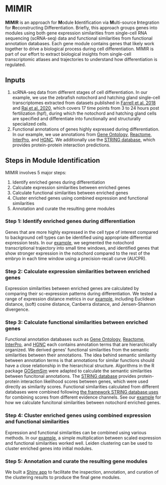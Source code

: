 # MIMIR
**MIMIR** is an approach for **M**odule **I**dentification via **M**ulti-source **I**ntegration for **R**econstructing Differentiation. Briefly, this approach groups genes into modules using both gene expression similarities from single-cell RNA sequencing (scRNA-seq) data and functional similarities from functional annotation databases. Each gene module contains genes that likely work together to drive a biological process during cell differentiation. MIMIR is part of our effort to extract biological insights from single-cell transcriptomic atlases and trajectories to understand how differentiation is regulated.
## Inputs
1. scRNA-seq data from different stages of cell differentiation. In our example, we use the zebrafish notochord and hatching gland single-cell transcriptomes extracted from datasets published in [Farrell et al. 2018](https://pubmed.ncbi.nlm.nih.gov/29700225/) and [Raj et al. 2020](https://pubmed.ncbi.nlm.nih.gov/33068532/), which covers 17 time points from 3 to 24 hours post fertilization (hpf), during which the notochord and hatching gland cells are specified and differentiate into functionally and structurally specialized cells. 
2. Functional annotations of genes highly expressed during differentiation. In our example, we use annotations from [Gene Ontology](https://geneontology.org/), [Reactome](https://reactome.org/), [InterPro](https://www.ebi.ac.uk/interpro/), and [HGNC](https://www.genenames.org/). We additionally use the [STRING database](https://string-db.org/cgi/download?sessionId=bykC2Can3gR6), which provides protein-protein interaction predictions.
## Steps in Module Identification
MIMIR involves 5 major steps:
1. Identify enriched genes during differentiation
2. Calculate expression similarities between enriched genes
3. Calculate functional similarities between enriched genes
4. Cluster enriched genes using combined expression and functional similarities
5. Annotation and curate the resulting gene modules
### Step 1: Identify enriched genes during differentiation
Genes that are more highly expressed in the cell type of interest compared to background cell types can be identified using appropriate differential expression tests. In our [example](https://github.com/YiqunW/MIMIR/blob/main/example_scripts/step1_Identify_Enriched_Genes.md), we segmented the notochord transcriptional trajectory into small time windows, and identified genes that show stronger expression in the notochord compared to the rest of the embryo in each time window using a precision-recall curve (AUCPR).
### Step 2: Calculate expression similarities between enriched genes
Expression similarities between enriched genes are calculated by comparing their sc-expression patterns during differentiation. We tested a range of expression distance metrics in our [example](https://github.com/YiqunW/MIMIR/blob/main/example_scripts/step2_Calculate_expression_similarities.md), including Euclidean distance, (soft) cosine distance, Canberra distance, and Jensen-Shannon divergence. 
### Step 3: Calculate functional similarities between enriched genes
Functional annotation databases such as [Gene Ontology](https://geneontology.org/), [Reactome](https://reactome.org/), [InterPro](https://www.ebi.ac.uk/interpro/), and [HGNC](https://www.genenames.org/) each contains annotation terms that are hierarchically organized. We derived genes' functional similarities from the semantic similarities between their annotations. The idea behind semantic similarity between annotation terms is that annotations for similar functions should have a close relationship in the hierarchical structure. Algorithms in the R package [GOSemSim](https://bioconductor.org/packages/release/bioc/html/GOSemSim.html) were adapted to calculate the semantic similarities between funcitonal annotations. The [STRING database](https://string-db.org/cgi/download?sessionId=bykC2Can3gR6) provides protein-protein interaction likelihood scores between genes, which were used directly as similarity scores. Functional similarities calculated from different databases were combined following [the framework STRING database uses](https://string-db.org/cgi/help?sessionId=bYM4qN6d8EXf) for combining scores from different evidence channels. See our [example](https://github.com/YiqunW/MIMIR/blob/main/example_scripts/step3_Calculate_functional_similarities.md) for how we calculate funcitonal similarities between notochord enriched genes.
### Step 4: Cluster enriched genes using combined expression and functional similarities
Expression and functional similarities can be combined using various methods. In our [example](), a simple multiplication between scaled expression and functional similarities worked well. Leiden clustering can be used to cluster enriched genes into initial modules.
### Step 5: Annotation and curate the resulting gene modules
We built a [Shiny app]() to facilitate the inspection, annotation, and curation of the clustering results to produce the final gene modules. 
